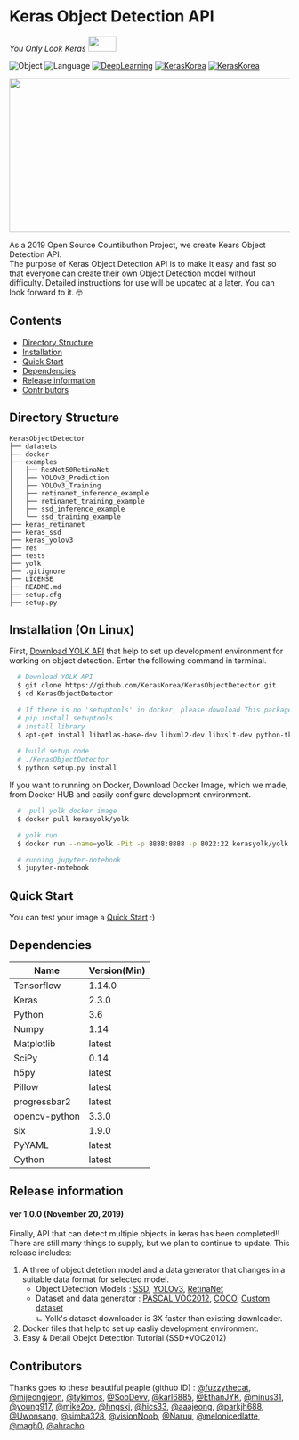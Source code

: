 # Keras Object Detection API


_You Only Look Keras_ <img width="50" height="27" src="https://user-images.githubusercontent.com/23257678/65056804-81fdb180-d9ac-11e9-931b-d027649c67cc.png" alt="">

![Object](https://img.shields.io/badge/Object-Detector-Yellow.svg)
![Language](https://img.shields.io/badge/Language-Python-blue.svg)
[![DeepLearning](https://img.shields.io/badge/DeepLearning-Keras-red.svg)](https://keras.io)
[![KerasKorea](https://img.shields.io/badge/Community-KerasKorea-purple.svg)](https://www.facebook.com/groups/KerasKorea/)
[![KerasKorea](https://img.shields.io/badge/2019-Contributhon-green.svg)](https://www.kosshackathon.kr/)

<p align="center">
  <img width="509" height="276" src="https://github.com/KerasKorea/KerasObjectDetector/blob/develop/res/YOLKteam_object_dection.png?raw=true" alt="">
</p>
<p align="center">

As a 2019 Open Source Countibuthon Project, we create Kears Object Detection API.  
The purpose of Keras Object Detection API is to make it easy and fast so that everyone can create their own Object Detection model without difficulty.
Detailed instructions for use will be updated at a later. You can look forward to it. 🤓

## Contents
* [Directory Structure](#Directory-Structure)
* [Installation](#Installation)
* [Quick Start](#Quick-Start)
* [Dependencies](#Dependencies)
* [Release information](#Release-information)
* [Contributors](#Contributors)

## <a name="Directory Structure">Directory Structure</a> 
<!--need to edit-->
```
KerasObjectDetector
├── datasets
├── docker
├── examples
│   ├── ResNet50RetinaNet
│   ├── YOLOv3_Prediction
│   ├── YOLOv3_Training
│   ├── retinanet_inference_example
│   ├── retinanet_training_example
│   ├── ssd_inference_example
│   └── ssd_training_example
├── keras_retinanet
├── keras_ssd
├── keras_yolov3
├── res
├── tests
├── yolk
├── .gitignore
├── LICENSE
├── README.md
├── setup.cfg
├── setup.py
```

## <a name="Installation">Installation (On Linux)</a> 
First, [Download YOLK API](https://github.com/KerasKorea/KerasObjectDetector) that help to set up development environment for working on object detection. Enter the following command in terminal.

```bash
  # Download YOLK API
  $ git clone https://github.com/KerasKorea/KerasObjectDetector.git
  $ cd KerasObjectDetector

  # If there is no 'setuptools' in docker, please download This package.
  # pip install setuptools
  # install library
  $ apt-get install libatlas-base-dev libxml2-dev libxslt-dev python-tk
  
  # build setup code
  # ./KerasObjectDetector
  $ python setup.py install
```

If you want to running on Docker, Download Docker Image, which we made, from Docker HUB and easily configure development environment.

```bash
  #  pull yolk docker image
  $ docker pull kerasyolk/yolk

  # yolk run
  $ docker run --name=yolk -Pit -p 8888:8888 -p 8022:22 kerasyolk/yolk:latest

  # running jupyter-notebook
  $ jupyter-notebook
```

## <a name="Quick-Start">Quick Start</a> 
<!-- used by inference -->
You can test your image a [Quick Start](https://github.com/KerasKorea/KerasObjectDetector/blob/develop/SSD_inference.ipynb) :)

## <a name="Dependencies">Dependencies</a> 
|Name|Version(Min)|
|---|---|
|Tensorflow|1.14.0|
|Keras|2.3.0|
|Python|3.6|
|Numpy|1.14|
|Matplotlib|latest|
|SciPy|0.14|
|h5py|latest|
|Pillow|latest|
|progressbar2|latest|
|opencv-python|3.3.0|
|six|1.9.0|
|PyYAML|latest|
|Cython|latest|

## <a name="Release-information">Release information</a> 
#### ver 1.0.0 (November 20, 2019) 
Finally, API that can detect multiple objects in keras has been completed!! There are still many things to supply, but we plan to continue to update. This release includes: 

1. A three of object detetion model and a data generator that changes in a suitable data format for selected model. 
    - Object Detection Models : [SSD](https://github.com/pierluigiferrari/ssd_keras), [YOLOv3](https://github.com/qqwweee/keras-yolo3), [RetinaNet](https://github.com/fizyr/keras-retinanet)
    - Dataset and data generator : [PASCAL VOC2012](http://host.robots.ox.ac.uk/pascal/VOC/voc2012/), [COCO](http://cocodataset.org/#home), [Custom dataset]()  <!--need to description-->  
      ㄴ Yolk's dataset downloader is 3X faster than existing downloader.
2. Docker files that help to set up easliy development environment.
3. Easy & Detail Obejct Detection Tutorial (SSD+VOC2012)

## <a name="Contributors">Contributors</a> 
Thanks goes to these beautiful peaple (github ID) :
[@fuzzythecat](https://github.com/fuzzythecat), [@mijeongjeon](https://github.com/mijeongjeon), [@tykimos](https://github.com/tykimos), [@SooDevv](https://github.com/SooDevv), [@karl6885](https://github.com/karl6885), [@EthanJYK](https://github.com/EthanJYK), [@minus31](https://github.com/minus31), [@young917](https://github.com/young917), [@mike2ox](https://github.com/mike2ox), [@hngskj](https://github.com/hngskj), [@hics33](https://github.com/hics33), [@aaajeong](https://github.com/aaajeong), [@parkjh688](https://github.com/parkjh688), [@Uwonsang](https://github.com/Uwonsang), [@simba328](https://github.com/simba328), [@visionNoob](https://github.com/visionNoob), [@Naruu](https://github.com/Naruu), [@melonicedlatte](https://github.com/melonicedlatte), [@magh0](https://github.com/magh0), [@ahracho](https://github.com/ahracho)
